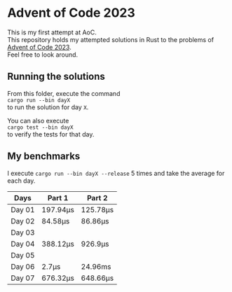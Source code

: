 # Advent of Code 2023
This is my first attempt at AoC. \
This repository holds my attempted solutions in Rust to the problems of [Advent of Code 2023](https://adventofcode.com/2023). \
Feel free to look around.

## Running the solutions
From this folder, execute the command \
`cargo run --bin dayX` \
to run the solution for day `X`.

You can also execute \
`cargo test --bin dayX` \
to verify the tests for that day.

## My benchmarks
I execute `cargo run --bin dayX --release` 5 times and take the average for each day. 

|Days   | Part 1   | Part 2   |
|------ |----------|----------|
|Day 01 | 197.94µs | 125.78µs |
|Day 02 | 84.58µs  | 86.86µs  |
|Day 03 |          |          |
|Day 04 | 388.12µs | 926.9µs  |
|Day 05 |          |          |
|Day 06 | 2.7µs    | 24.96ms  |
|Day 07 | 676.32µs | 648.66µs |